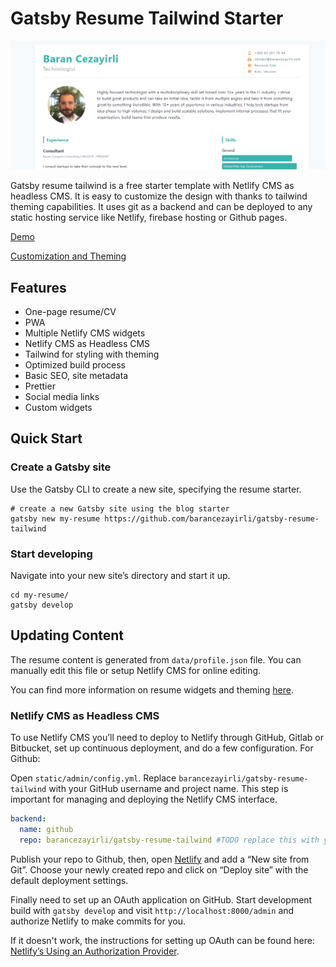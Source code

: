 # Gatsby Resume Tailwind Starter

![resume-template](./preview.png "Gatsby resume template")


Gatsby resume tailwind is a free starter template with  Netlify CMS as headless CMS. It is easy to customize the design with thanks to tailwind theming capabilities. It uses git as a backend and can be deployed to any static hosting service like Netlify, firebase hosting or Github pages.

[Demo](https://gatsby-resume-starter.netlify.com/)

[Customization and Theming](https://barancezayirli/free-gatsby-resume-starter-with-netlify-cms/#widgets-and-blocks)

## Features

- One-page resume/CV
- PWA
- Multiple Netlify CMS widgets
- Netlify CMS as Headless CMS
- Tailwind for styling with theming
- Optimized build process
- Basic SEO, site metadata
- Prettier
- Social media links
- Custom widgets

## Quick Start

### Create a Gatsby site

Use the Gatsby CLI to create a new site, specifying the resume starter.

```shell
# create a new Gatsby site using the blog starter
gatsby new my-resume https://github.com/barancezayirli/gatsby-resume-tailwind
```

### Start developing

Navigate into your new site’s directory and start it up.

```shell
cd my-resume/
gatsby develop
```

## Updating Content

The resume content is generated from `data/profile.json` file. You can manually edit this file or setup Netlify CMS for online editing.

You can find more information on resume widgets and theming [here](https://barancezayirli/free-gatsby-resume-starter-with-netlify-cms/#widgets-and-blocks).

### Netlify CMS as Headless CMS

To use Netlify CMS  you’ll need to deploy to Netlify through GitHub, Gitlab or Bitbucket, set up continuous deployment, and do a few configuration. For Github:

Open `static/admin/config.yml`. Replace `barancezayirli/gatsby-resume-tailwind` with your GitHub username and project name. This step is important for managing and deploying the Netlify CMS interface.

```yaml
backend:
  name: github
  repo: barancezayirli/gatsby-resume-tailwind #TODO replace this with your own repo
```

Publish your repo to Github, then, open [Netlify](app.netlify.com) and add a “New site from Git”. Choose your newly created repo and click on “Deploy site” with the default deployment settings.

Finally need to set up an OAuth application on GitHub. Start development build with `gatsby develop` and visit `http://localhost:8000/admin` and authorize Netlify to make commits for you.

If it doesn't work, the instructions for setting up OAuth can be found here: [Netlify’s Using an Authorization Provider](https://www.netlify.com/docs/authentication-providers/#using-an-authentication-provider).

